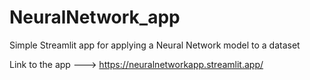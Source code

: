 # NeuralNetwork_app
Simple Streamlit app for applying a Neural Network model to a dataset

Link to the app ---> https://neuralnetworkapp.streamlit.app/
